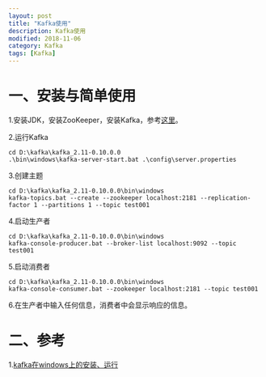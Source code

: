 ```yaml
---
layout: post
title: "Kafka使用"
description: Kafka使用
modified: 2018-11-06
category: Kafka
tags: [Kafka]
---
```


# 一、安装与简单使用

1.安装JDK，安装ZooKeeper，安装Kafka，参考[这里](https://blog.csdn.net/u010283894/article/details/77106159)。

2.运行Kafka

    cd D:\kafka\kafka_2.11-0.10.0.0
    .\bin\windows\kafka-server-start.bat .\config\server.properties

3.创建主题

    cd D:\kafka\kafka_2.11-0.10.0.0\bin\windows
    kafka-topics.bat --create --zookeeper localhost:2181 --replication-factor 1 --partitions 1 --topic test001

4.启动生产者

    cd D:\kafka\kafka_2.11-0.10.0.0\bin\windows
    kafka-console-producer.bat --broker-list localhost:9092 --topic test001

5.启动消费者

    cd D:\kafka\kafka_2.11-0.10.0.0\bin\windows
    kafka-console-consumer.bat --zookeeper localhost:2181 --topic test001

6.在生产者中输入任何信息，消费者中会显示响应的信息。

# 二、参考

1.[kafka在windows上的安装、运行](https://blog.csdn.net/u010283894/article/details/77106159)
